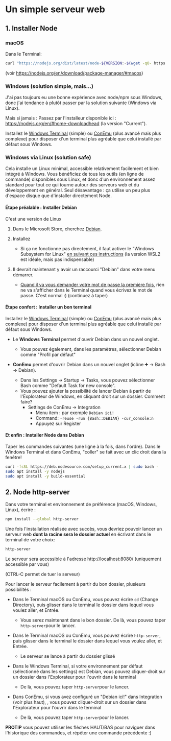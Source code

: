 # Un simple serveur web

## 1. Installer Node

### macOS
Dans le Terminal:

```bash
curl "https://nodejs.org/dist/latest/node-${VERSION:-$(wget -qO- https://nodejs.org/dist/latest/ | sed -nE 's|.*>node-(.*)\.pkg</a>.*|\1|p')}.pkg" > "$HOME/Downloads/node-latest.pkg" && sudo installer -store -pkg "$HOME/Downloads/node-latest.pkg" -target "/"
```
(voir https://nodejs.org/en/download/package-manager/#macos)

### Windows (solution simple, mais...)
J'ai pas toujours eu une bonne expérience avec node/npm sous Windows, donc j'ai tendance à plutôt passer par la solution suivante (Windows via Linux). 

Mais si jamais :
Passez par l'installeur disponible ici : https://nodejs.org/en/#home-downloadhead (la version "Current").

Installez le [Windows Terminal](https://aka.ms/terminal) (simple) ou [ConEmu](https://conemu.github.io/) (plus avancé mais plus complexe) pour disposer d'un terminal plus agréable que celui installé par défaut sous Windows.

### Windows via Linux (solution safe)
Cela installe un Linux minimal, accessible relativement facilement et bien intégré à Windows. Vous bénéficiez de tous les outils (en ligne de commande) disponibles sous Linux, et donc d'un environnement assez standard pour tout ce qui tourne autour des serveurs web et du développement en général.
Seul désavantage : ça utilise un peu plus d'espace disque que d'installer directement Node.

#### Étape préalable : Installer Debian
C'est une version de Linux

1. Dans le Microsoft Store, cherchez [Debian](https://www.microsoft.com/fr-fr/p/debian/9msvkqc78pk6).

2. Installez
    - Si ça ne fonctionne pas directement, il faut activer le "Windows Subsystem for Linux" [en suivant ces instructions](https://docs.microsoft.com/fr-fr/windows/wsl/install-win10#manual-installation-steps) (la version WSL2 est idéale, mais pas indispensable)

3. Il devrait maintenant y avoir un raccourci "Debian" dans votre menu démarrer.
    - [Quand il va vous demander votre mot de passe la première fois](https://docs.microsoft.com/fr-fr/windows/wsl/user-support), rien ne va s'afficher dans le Terminal quand vous écrivez le mot de passe. C'est normal :) (continuez à taper)
    
#### Étape confort : Installer un **bon** terminal
Installez le [Windows Terminal](https://aka.ms/terminal) (simple) ou [ConEmu](https://conemu.github.io/) (plus avancé mais plus complexe) pour disposer d'un terminal plus agréable que celui installé par défaut sous Windows.

- Le **Windows Terminal** permet d'ouvrir Debian dans un nouvel onglet. 
    - Vous pouvez également, dans les paramètres, sélectionner Debian comme "Profil par défaut"

- **ConEmu** permet d'ouvrir Debian dans un nouvel onglet (icône ➕ -> Bash -> Debian). 
    - Dans les Settings -> Startup -> Tasks, vous pouvez sélectionner Bash comme "Default Task for new console".
    - Vous pouvez ajouter la possibilité de lancer Debian à partir de l'Explorateur de Windows, en cliquant droit sur un dossier. Comment faire? 
        - Settings de ConEmu -> Integration
            - Menu item : par exemple `Debian ici!`
            - Command: `-reuse -run {Bash::DEBIAN} -cur_console:n`
            - Appuyez sur Register

#### Et enfin : Installer Node dans Debian
 Taper les commandes suivantes (une ligne à la fois, dans l'ordre).
 Dans le Windows Terminal et dans ConEmu, "coller" se fait avec un clic droit dans la fenêtre!
 
 ```bash
curl -fsSL https://deb.nodesource.com/setup_current.x | sudo bash -
sudo apt install -y nodejs
sudo apt install -y build-essential
```

## 2. Node http-server
Dans votre terminal et environnement de préférence (macOS, Windows, Linux), écrire : 

```bash
npm install --global http-server
```

Une fois l'installation réalisée avec succès, vous devriez pouvoir lancer un serveur web **dont la racine sera le dossier actuel** en écrivant dans le terminal de votre choix:
```bash
http-server
```

Le serveur sera accessible à l'adresse http://localhost:8080/ (uniquement accessible par vous)

(CTRL-C permet de tuer le serveur)

Pour lancer le serveur facilement à partir du bon dossier, plusieurs possibilités :

- Dans le Terminal macOS ou ConEmu, vous pouvez écrire `cd` (Change Directory), puis glisser dans le terminal le dossier dans lequel vous voulez aller, et Entrée.
    - Vous serez maintenant dans le bon dossier. De là, vous pouvez taper `http-server`pour le lancer.

- Dans le Terminal macOS ou ConEmu, vous pouvez écrire `http-server`, puis glisser dans le terminal le dossier dans lequel vous voulez aller, et Entrée.
    - Le serveur se lance à partir du dossier glissé

- Dans le Windows Terminal, si votre environnement par défaut (sélectionné dans les settings) est Debian, vous pouvez cliquer-droit sur un dossier dans l'Explorateur pour l'ouvrir dans le terminal
    - De là, vous pouvez taper `http-server`pour le lancer.

- Dans ConEmu, si vous avez configuré un "Debian ici!" dans Integration (voir plus haut), , vous pouvez cliquer-droit sur un dossier dans l'Explorateur pour l'ouvrir dans le terminal
    - De là, vous pouvez taper `http-server`pour le lancer.

**PROTIP** vous pouvez utiliser les flèches HAUT/BAS pour naviguer dans l'historique des commandes, et répéter une commande précédente :)